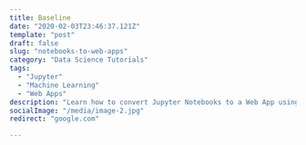 ```yaml
---
title: Baseline
date: "2020-02-03T23:46:37.121Z"
template: "post"
draft: false
slug: "notebooks-to-web-apps"
category: "Data Science Tutorials"
tags:
  - "Jupyter"
  - "Machine Learning"
  - "Web Apps"
description: "Learn how to convert Jupyter Notebooks to a Web App using Streamlit."
socialImage: "/media/image-2.jpg"
redirect: "google.com"

---
```


